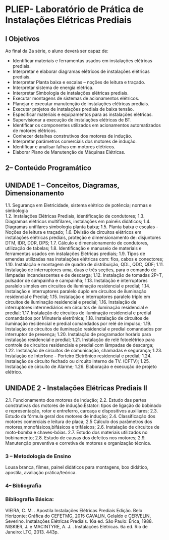 # PLIEP- Laboratório de Prática de Instalações Elétricas Prediais

## I Objetivos

Ao final da 2a série, o aluno deverá ser capaz de:
- Identificar materiais e ferramentas usados em instalações elétricas prediais.
- Interpretar e elaborar diagramas elétricos de instalações elétricas prediais.
- Interpretar Planta baixa e escalas – noções de leitura e traçado.
- Interpretar sistema de energia elétrica.
- Interpretar Simbologia de instalações elétricas prediais.
- Executar montagens de sistemas de acionamentos elétricos.
- Planejar e executar manutenção de instalações elétricas prediais.
- Executar projetos de instalações prediais de baixa tensão.
- Especificar materiais e equipamentos para as instalações elétricas.
- Supervisionar a execução de instalações elétricas de BT.
- Identificar os componentes utilizados em acionamentos automatizados de motores elétricos.
- Conhecer detalhes construtivos dos motores de indução.
- Interpretar parâmetros comerciais dos motores de indução.
- Identificar e analisar falhas em motores elétricos.
- Elaborar Plano de Manutenção de Máquinas Elétricas.

## 2– Conteúdo Programático

## UNIDADE 1 – Conceitos, Diagramas, Dimensionamento

1.1. Segurança em Eletricidade, sistema elétrico de potência; normas e simbologia  
1.2. Instalações Elétricas Prediais, identificação de condutores;
1.3. Diagramas elétricos multifilares, instalações em painéis didáticos;
1.4. Diagramas unifilares simbologia planta baixa;
1.5. Planta baixa e escalas - Noções de leitura e traçado;
1.6. Divisão de circuitos elétricos em instalações elétricas prediais, proteção e dimensionamento de: disjuntores DTM, IDR, DDR, DPS;
1.7. Cálculo e dimensionamento de condutores, utilização de tabelas;
1.8. Identificação e manuseio de materiais e ferramentas usados em instalações Elétricas prediais;
1.9. Tipos de emendas utilizadas nas instalações elétricas com: fios, cabos e conectores; 
1.10. Instalação e montagem de quadro de distribuição, QDL, QDC, QDF;
1.11. Instalação de interruptores uma, duas e três seções, para o comando de lâmpadas incandescentes e de descarga;
1.12. Instalação de tomadas 2P+T, pulsador de campainha e campainha;
1.13. Instalação e interruptores paralelo simples em circuitos de iluminação residencial e predial;
1.14. Instalação e interruptores paralelo duplo em circuitos de iluminação residencial e Predial;
1.15. Instalação e interruptores paralelo triplo em circuitos de iluminação residencial e predial;
1.16. Instalação de interruptores intermediários em circuitos de iluminação residencial e predial;
1.17. Instalação de circuitos de iluminação residencial e predial comandados por Minuteria eletrônica;
1.18. Instalação de circuitos de iluminação residencial e predial comandados por relé de impulso;
1.19. Instalação de circuitos de iluminação residencial e predial comandados por interruptor de presença;
1.20. Instalação de programador horário para instalação residencial e predial;
1.21. Instalação de relé fotoelétrico para controle de circuitos residenciais e predial com lâmpadas de descarga;
1.22. Instalação de circuitos de comunicação, chamadas e segurança; 
1.23. Instalação de Interfone - Porteiro Eletrônico residencial e predial; 
1.24. Instalação de circuito fechado ou circuito interno de TV. (CFTV); 
1.25. Instalação de circuito de Alarme;
1.26. Elaboração e execução de projeto elétrico.

## UNIDADE 2 ‐ Instalações Elétricas Prediais II

2.1. Funcionamento dos motores de indução;
2.2. Estudo das partes construtivas dos motores de indução:Estator: tipos de ligação do bobinado e representação, rotor e entreferro, carcaça e dispositivos auxiliares; 
2.3. Estudo da fórmula geral dos motores de indução;
2.4. Classificação dos motores comerciais e leitura de placa;
2.5 Cálculo dos parâmetros dos motores,monofásicos,bifásicos e trifásicos;
2.6. Instalação de circuitos de moto-bomba e chaves-bóias. 
2.7. Estudo dos materiais utilizados no bobinamento;
2.8. Estudo de causas dos defeitos nos motores;
2.9. Manutenção preventiva e corretiva de motores e organização técnica.

### 3 – Metodologia de Ensino
Lousa branca, filmes, painel didáticos para montagens, box didático, apostila, avaliação prática/teórica.

### 4– Bibliografia

### Bibliografia Básica:

VIEIRA, C. M. . Apostila Instalações Elétricas Prediais Edição. Belo Horizonte: Gráfica do CEFETMG, 2015
CAVALIN, GeIaldo e CERVELIN, Severino. Instalações Elétricas Prediais. 16a ed. São Paulo: Érica, 1988.
NISKIER, J. e MACINTYRE, A. J. . Instalações Elétricas. 6a ed. Rio de Janeiro: LTC, 2013. 443p.
 
